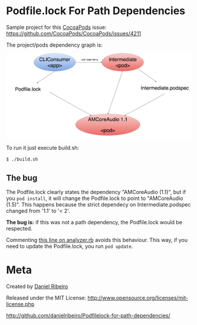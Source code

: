 # Podfile.lock For Path Dependencies

Sample project for this [CocoaPods](https://github.com/CocoaPods/CocoaPods) issue: https://github.com/CocoaPods/CocoaPods/issues/4211

The project/pods dependency graph is:

![](https://raw.githubusercontent.com/danielribeiro/Podfilelock-for-path-dependencies/master/docs/arch.png)

To run it just execute build.sh:

```bash
$ ./build.sh
```

## The bug

The Podfile.lock clearly states the dependency "AMCoreAudio (1.1)", but if you `pod install`, it will change the Podfile.lock to point to "AMCoreAudio (1.5)". This happens because the strict dependecy on Intermediate.podspec changed from '1.1' to '< 2'. 

**The bug is:** if this was not a path dependency, the Podfile.lock would be respected.

Commenting [this line on analyzer.rb](https://github.com/CocoaPods/CocoaPods/blob/437c0b30bfa5c54cca1edf282582bbd49e5786c9/lib/cocoapods/installer/analyzer.rb#L406) avoids this behaviour. This way, if you need to update the Podfile.lock, you run `pod update`.

# Meta

Created by [Daniel Ribeiro](https://github.com/danielribeiro)

Released under the MIT License: http://www.opensource.org/licenses/mit-license.php

http://github.com/danielribeiro/Podfilelock-for-path-dependencies/
